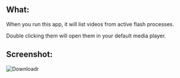 What:
-----

When you run this app, it will list videos from active flash processes.

Double clicking them will open them in your default media player.

Screenshot:
-----------

![Downloadr](http://i.imgur.com/k5x3J.png)
